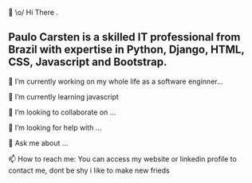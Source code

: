 <!-- Place this tag where you want the button to render. -->
  👋
 \o/ Hi There .                   

    




Paulo Carsten is a skilled IT professional from Brazil with expertise in Python, Django, HTML, CSS, Javascript and Bootstrap.
--------------------------------------------------------------------------------------------------------------------------------


 🔭 I’m currently working on my whole life as a software enginner...                         

 
 
 
 
 🌱 I’m currently learning javascript
 
👯 I’m looking to collaborate on ...
 
 🤔 I’m looking for help with ...
 
 💬 Ask me about ...
 
 📫 How to reach me:  You can access my website or linkedin profile to contact me, dont be shy i like to make new frieds
<!-- - ⚡ Fun fact:   -->


